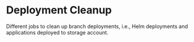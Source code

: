 # Deployment Cleanup

Different jobs to clean up branch deployments, i.e., Helm deployments
and applications deployed to storage account.